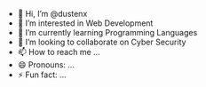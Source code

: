 - 👋 Hi, I’m @dustenx
- 👀 I’m interested in Web Development
- 🌱 I’m currently learning Programming Languages
- 💞️ I’m looking to collaborate on Cyber Security
- 📫 How to reach me ...
- 😄 Pronouns: ...
- ⚡ Fun fact: ...

<!---
dustenx/dustenx is a ✨ special ✨ repository because its `README.md` (this file) appears on your GitHub profile.
You can click the Preview link to take a look at your changes.
--->

